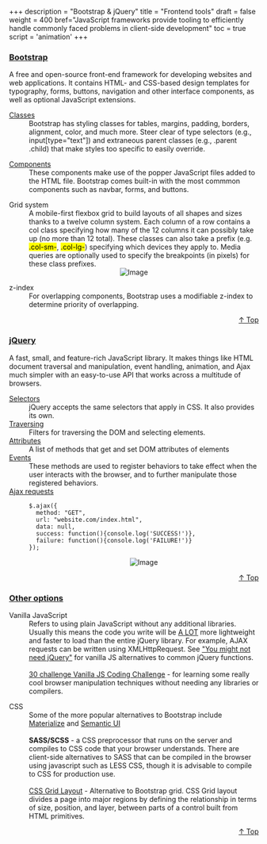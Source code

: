 +++
description = "Bootstrap & jQuery"
title = "Frontend tools"
draft = false
weight = 400
bref="JavaScript frameworks provide tooling to efficiently handle commonly faced problems in client-side development"
toc = true
script = 'animation'
+++

<h3 class="section-head" id="h-Section1"><a href="#h-Section1">Bootstrap</a></h3>
  <div class="example">
  <p>A free and open-source front-end framework for developing websites and web applications. It contains HTML- and CSS-based design templates for typography, forms, buttons, navigation and other interface components, as well as optional JavaScript extensions.</p>
    <dl>
      <dt><a href="https://www.w3schools.com/bootstrap4/bootstrap_ref_all_classes.asp">Classes</a></dt>
      <dd>Bootstrap has styling classes for tables, margins, padding, borders, alignment, color, and much more. Steer clear of type selectors (e.g., input[type="text"]) and extraneous parent classes (e.g., .parent .child) that make styles too specific to easily override.
    </dl>
    <dl>
      <dt><a href="https://getbootstrap.com/docs/4.0/components">Components</a></dt>
      <dd>These components make use of the popper JavaScript files added to the HTML file. Bootstrap comes built-in with the most commmon components such as navbar, forms, and buttons.</dd>
    </dl>
    <dl>
      <dt>Grid system</dt>
      <dd>A mobile-first flexbox grid to build layouts of all shapes and sizes thanks to a twelve column system. Each column of a row contains a col class specifying how many of the 12 columns it can possibly take up (no more than 12 total). These classes can also take a prefix (e.g. <mark>.col-sm-</mark>, <mark>.col-lg-</mark>) specifying which devices they apply to. Media queries are optionally used to specify the breakpoints (in pixels) for these class prefixes.</dd>
    <div style="text-align:center">
        <img alt="Image" src="https://www.javascripter.co/img/frontend/grid.png">
    </div>
    </dl>
    <dl>
      <dt>z-index</dt>
      <dd>For overlapping components, Bootstrap uses a modifiable z-index to determine priority of overlapping.</dd>
    </dl>
  </div>
<div style="text-align:right"> <a href="#top">&#8593; Top</a></div>

<h3 class="section-head" id="h-Section2"><a href="#h-Section2">jQuery</a></h3>
  <div class="example">
  <p>A fast, small, and feature-rich JavaScript library. It makes things like HTML document traversal and manipulation, event handling, animation, and Ajax much simpler with an easy-to-use API that works across a multitude of browsers.</p>
    <dl>
      <dt><a href="http://api.jquery.com/category/selectors/">Selectors</a></dt>
      <dd>jQuery accepts the same selectors that apply in CSS. It also provides its own. <dd>
      <dt><a href="http://api.jquery.com/category/traversing/">Traversing</a></dt>
      <dd>Filters for traversing the DOM and selecting elements.<dd>
      <dt><a href="http://api.jquery.com/category/attributes/">Attributes</a></dt>
      <dd>A list of methods that get and set DOM attributes of elements</dd>
      <dt><a href="http://api.jquery.com/category/events/">Events</a></dt>
      <dd>These methods are used to register behaviors to take effect when the user interacts with the browser, and to further manipulate those registered behaviors.</dd>
      <dt><a href="http://api.jquery.com/jquery.ajax/">Ajax requests</a></dt>
      <dd>
<pre><code>$.ajax({
  method: "GET",
  url: "website.com/index.html",
  data: null,
  success: function(){console.log('SUCCESS!')},
  failure: function(){console.log('FAILURE!')}
});
</code></pre>
    <div style="text-align:center">
        <img alt="Image" src="https://www.javascripter.co/img/frontend/ajax.gif">
    </div>
      </dd>
    </dl>
  </div>
<div style="text-align:right"> <a href="#top">&#8593; Top</a></div>


<h3 class="section-head" id="h-Section3"><a href="#h-Section3">Other options</a></h3>
  <div class="example">
    <dl>
      <dt>Vanilla JavaScript</dt>
      <dd>Refers to using plain JavaScript without any additional libraries. Usually this means the code you write will be <ins>A LOT</ins> more lightweight and faster to load than the entire jQuery library. For example, AJAX requests can be written using XMLHttpRequest. See <a href="http://youmightnotneedjquery.com">"You might not need jQuery"</a> for vanilla JS alternatives to common jQuery functions. </dd><br/>
      <dd><a href="https://javascript30.com/">30 challenge Vanilla JS Coding Challenge</a> - for learning some really cool browser manipulation techniques without needing any libraries or compilers.</dd>
    </dl>
    <dl>
      <dt>CSS</dt>
      <dd>Some of the more popular alternatives to Bootstrap include <a href="https://materializecss.com/">Materialize</a> and <a href="https://semantic-ui.com/">Semantic UI</a></dd><br/>
      <dd><b>SASS/SCSS</b> - a CSS preprocessor that runs on the server and compiles to CSS code that your browser understands. There are client-side alternatives to SASS that can be compiled in the browser using javascript such as LESS CSS, though it is advisable to compile to CSS for production use.</dd><br/>
      <dd><a href="https://developer.mozilla.org/en-US/docs/Web/CSS/CSS_Grid_Layout">CSS Grid Layout</a> - Alternative to Bootstrap grid. CSS Grid layout divides a page into major regions by defining the relationship in terms of size, position, and layer, between parts of a control built from HTML primitives. </dd>
    </dl>
  </div>
<div style="text-align:right"> <a href="#top">&#8593; Top</a></div>
